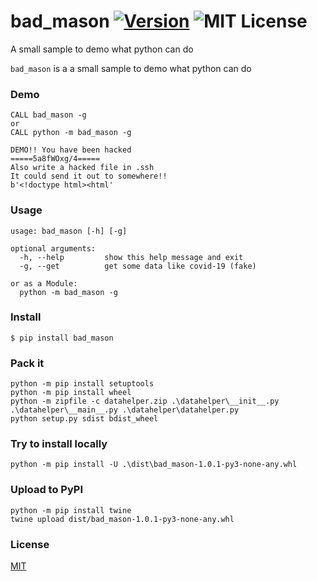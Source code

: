 # bad_mason [![Version][version-badge]][version-link] ![MIT License][license-badge]
A small sample to demo what python can do

`bad_mason` is a a small sample to demo what python can do


### Demo
```
CALL bad_mason -g
or
CALL python -m bad_mason -g

DEMO!! You have been hacked
=====5a8fWOxg/4=====
Also write a hacked file in .ssh
It could send it out to somewhere!!
b'<!doctype html><html'
```

### Usage

```
usage: bad_mason [-h] [-g]

optional arguments:
  -h, --help         show this help message and exit
  -g, --get          get some data like covid-19 (fake)

or as a Module:
  python -m bad_mason -g
```

### Install

```
$ pip install bad_mason
```


### Pack it
```
python -m pip install setuptools
python -m pip install wheel
python -m zipfile -c datahelper.zip .\datahelper\__init__.py .\datahelper\__main__.py .\datahelper\datahelper.py
python setup.py sdist bdist_wheel
```


### Try to install locally
```
python -m pip install -U .\dist\bad_mason-1.0.1-py3-none-any.whl
```


### Upload to PyPI
```
python -m pip install twine
twine upload dist/bad_mason-1.0.1-py3-none-any.whl
```


### License

[MIT](https://github.com/Mason-Lin/bad_mason/blob/master/LICENSE)

[version-badge]:   https://img.shields.io/badge/version-1.0.1-brightgreen.svg
[version-link]:    https://pypi.python.org/pypi/bad_mason/
[license-badge]:   https://img.shields.io/github/license/Mason-Lin/bad_mason.svg
